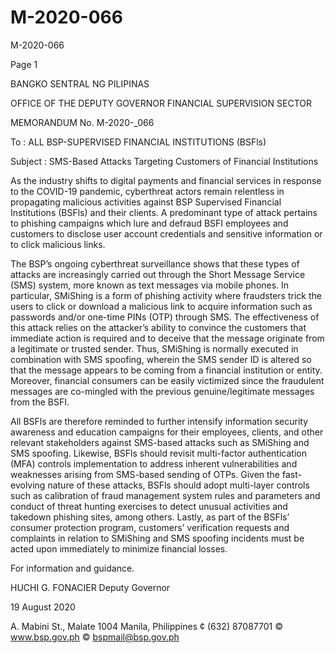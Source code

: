 # M-2020-066

M-2020-066

Page 1

BANGKO SENTRAL NG PILIPINAS

OFFICE OF THE DEPUTY GOVERNOR FINANCIAL SUPERVISION SECTOR

MEMORANDUM No. M-2020-_066

To : ALL BSP-SUPERVISED FINANCIAL INSTITUTIONS (BSFls)

Subject : SMS-Based Attacks Targeting Customers of Financial Institutions

As the industry shifts to digital payments and financial services in response to the COVID-19 pandemic, cyberthreat actors remain relentless in propagating malicious activities against BSP Supervised Financial Institutions (BSFls) and their clients. A predominant type of attack pertains to phishing campaigns which lure and defraud BSFI employees and customers to disclose user account credentials and sensitive information or to click malicious links.

The BSP’s ongoing cyberthreat surveillance shows that these types of attacks are increasingly carried out through the Short Message Service (SMS) system, more known as text messages via mobile phones. In particular, SMiShing is a form of phishing activity where fraudsters trick the users to click or download a malicious link to acquire information such as passwords and/or one-time PINs (OTP) through SMS. The effectiveness of this attack relies on the attacker’s ability to convince the customers that immediate action is required and to deceive that the message originate from a legitimate or trusted sender. Thus, SMiShing is normally executed in combination with SMS spoofing, wherein the SMS sender ID is altered so that the message appears to be coming from a financial institution or entity. Moreover, financial consumers can be easily victimized since the fraudulent messages are co-mingled with the previous genuine/legitimate messages from the BSFI.

All BSFls are therefore reminded to further intensify information security awareness and education campaigns for their employees, clients, and other relevant stakeholders against SMS-based attacks such as SMiShing and SMS spoofing. Likewise, BSFls should revisit multi-factor authentication (MFA) controls implementation to address inherent vulnerabilities and weaknesses arising from SMS-based sending of OTPs. Given the fast-evolving nature of these attacks, BSFls should adopt multi-layer controls such as calibration of fraud management system rules and parameters and conduct of threat hunting exercises to detect unusual activities and takedown phishing sites, among others. Lastly, as part of the BSFls’ consumer protection program, customers’ verification requests and complaints in relation to SMiShing and SMS spoofing incidents must be acted upon immediately to minimize financial losses.

For information and guidance.

HUCHI G. FONACIER Deputy Governor

19 August 2020

A. Mabini St., Malate 1004 Manila, Philippines ¢ (632) 87087701 © www.bsp.gov.ph © bspmail@bsp.gov.ph